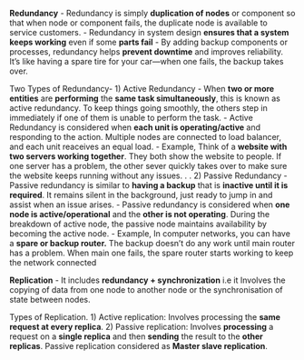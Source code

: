 **Redundancy**
    - Redundancy is simply **duplication of nodes** or component so that when node or component fails, the duplicate node is available to service customers.
    - Redundancy in system design **ensures that a system keeps working** even if some **parts fail**
    - By adding backup components or processes, redundancy helps **prevent downtime** and improves reliability. It’s like having a spare tire for your car—when one fails, the backup takes over.


Two Types of Redundancy-
    1) Active Redundancy
        - When **two or more entities** are **performing** the **same task simultaneously**, this is known as active redundancy. To keep things going smoothly, the others step in immediately if one of them is unable to perform the task.
        - Active Redundancy is considered when **each unit is operating/active** and responding to the action. Multiple nodes are connected to load balancer, and each unit reaceives an equal load.
        - Example, Think of a **website with two servers working together**. They both show the website to people. If one server has a problem, the other sever quickly takes over to make sure the website keeps running without any issues.
    .
    .
    2) Passive Redundancy
        - Passive redundancy is similar to **having a backup** that is **inactive until it is required**. It remains silent in the background, just ready to jump in and assist when an issue arises.
        - Passive redundancy is considered when **one node is active/operational** and the **other is not operating**. During the breakdown of active node, the passive node maintains availability by becoming the active node.
        - Example, In computer networks, you can have a **spare or backup router.** The backup doesn’t do any work until main router has a problem. When main one fails, the spare router starts working to keep the network connected



**Replication**
    - It includes **redundancy + synchronization** i.e it Involves the copying of data from one node to another node or the synchronisation of state between nodes.

Types of Replication.
    1) Active replication: Involves processing the **same request at every replica**.
    2) Passive replication: Involves **processing** a request on a **single replica** and then **sending** the result to the **other replicas**. Passive replication considered as **Master slave replication**.